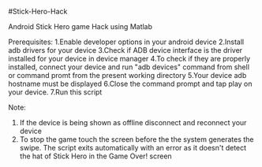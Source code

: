 #Stick-Hero-Hack

Android Stick Hero game Hack using Matlab
 
 Prerequisites:
 1.Enable developer options in your android device
 2.Install adb drivers for your device
 3.Check if ADB device interface is the driver installed for your device in device manager
 4.To check if they are properly installed, connect your device and run "adb devices" command from shell or command promt from the present working directory
 5.Your device adb hostname must be displayed
 6.Close the command prompt and tap play on your device. 
 7.Run this script

 Note:
 1. If the device is being shown as offline disconnect and reconnect your device
 2. To stop the game touch the screen before the the system generates the swipe. The script exits automatically with an error as it doesn't detect the hat of Stick Hero in the Game Over! screen
